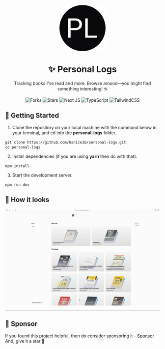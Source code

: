 <div align="center">

<img alt="personal logs logo" src="src/app/icon.png" width="150px" height="150px" />

# ✨ Personal Logs

Tracking books I've read and more. Browse around—you might find something interesting! ☕

![Forks](https://img.shields.io/github/forks/hsnice16/personal-logs)
![Stars](https://img.shields.io/github/stars/hsnice16/personal-logs)
![Next JS](https://img.shields.io/badge/nextjs-black?logo=next.js)
![TypeScript](https://img.shields.io/badge/typescript-gray?logo=typescript)
![TailwindCSS](https://img.shields.io/badge/tailwindcss-%2338B2AC.svg?logo=tailwind-css&logoColor=white)

</div>

## 🔌 Getting Started

1. Clone the repository on your local machine with the command below in your terminal, and cd into the **personal-logs** folder.

```shell
git clone https://github.com/hsnice16/personal-logs.git
cd personal-logs
```

2. Install dependencies (if you are using **yarn** then do with that).

```shell
npm install
```

3. Start the development server.

```shell
npm run dev
```

## 👀 How it looks

<img width="1440" alt="demo gif" src="public/gif/demo.gif">

---

## 💚 Sponsor

If you found this project helpful, then do consider sponsoring it - [Sponsor](https://github.com/sponsors/hsnice16)<br/>And, give it a star 🌟
